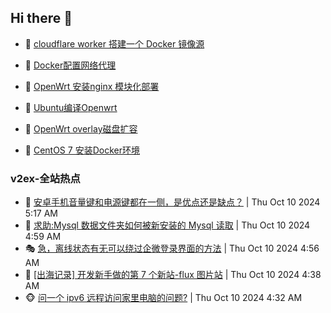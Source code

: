## Hi there 👋

<!--
**dkyg666/dkyg666** is a ✨ _special_ ✨ repository because its `README.md` (this file) appears on your GitHub profile.

Here are some ideas to get you started:

- 🔭 I’m currently working on ...
- 🌱 I’m currently learning ...
- 👯 I’m looking to collaborate on ...
- 🤔 I’m looking for help with ...
- 💬 Ask me about ...
- 📫 How to reach me: ...
- 😄 Pronouns: ...
- ⚡ Fun fact: ...
-->

<!-- BLOG-POST-LIST:START -->
- 🦩 [cloudflare worker 搭建一个 Docker 镜像源](http://blog.1996099.xyz/archives/cloudflare-worker-da-jian-yi-ge-docker-jing-xiang-zhan) 

- 🚦 [Docker配置网络代理](http://blog.1996099.xyz/archives/dockerpei-zhi-wang-luo-dai-li) 

- 🫶 [OpenWrt 安装nginx 模块化部署](http://blog.1996099.xyz/archives/openwrt-an-zhuang-nginx-mo-kuai-hua-bu-shu) 

- 🦄 [Ubuntu编译Openwrt](http://blog.1996099.xyz/archives/ubuntuzi-bian-yi-openwrt) 

- 🐻 [OpenWrt overlay磁盘扩容](http://blog.1996099.xyz/archives/openwrt-overlay) 

- 🤖 [CentOS 7 安装Docker环境](http://blog.1996099.xyz/archives/centos-docker) 
<!-- BLOG-POST-LIST:END -->

### v2ex-全站热点
<!-- v2ex:START -->
- 🥸 [安卓手机音量键和电源键都在一侧，是优点还是缺点？](https://www.v2ex.com/t/1078848#reply0) | Thu Oct 10 2024 5:17 AM
- 🤗 [求助:Mysql 数据文件夹如何被新安装的 Mysql 读取](https://www.v2ex.com/t/1078844#reply1) | Thu Oct 10 2024 4:59 AM
- 🎭 [急，离线状态有无可以绕过企微登录界面的方法](https://www.v2ex.com/t/1078843#reply1) | Thu Oct 10 2024 4:56 AM
- 🥷 [[出海记录] 开发新手做的第 7 个新站-flux 图片站](https://www.v2ex.com/t/1078840#reply0) | Thu Oct 10 2024 4:38 AM
- 🐵 [问一个 ipv6 远程访问家里电脑的问题?](https://www.v2ex.com/t/1078838#reply7) | Thu Oct 10 2024 4:32 AM<!-- v2ex:END -->

